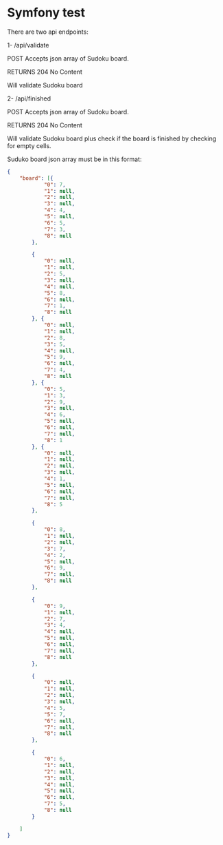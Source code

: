 Symfony test
========================

There are two api endpoints:

1- /api/validate

POST Accepts json array of Sudoku board.

RETURNS 204 No Content

Will validate Sudoku board 

2- /api/finished

POST Accepts json array of Sudoku board.

RETURNS 204 No Content

Will validate Sudoku board plus check if the board is finished by checking for empty cells.


 Suduko board json array must be in this format:
```json
{
	"board": [{
			"0": 7,
			"1": null,
			"2": null,
			"3": null,
			"4": 4,
			"5": null,
			"6": 5,
			"7": 3,
			"8": null
		},

		{
			"0": null,
			"1": null,
			"2": 5,
			"3": null,
			"4": null,
			"5": 8,
			"6": null,
			"7": 1,
			"8": null
		}, {
			"0": null,
			"1": null,
			"2": 8,
			"3": 5,
			"4": null,
			"5": 9,
			"6": null,
			"7": 4,
			"8": null
		}, {
			"0": 5,
			"1": 3,
			"2": 9,
			"3": null,
			"4": 6,
			"5": null,
			"6": null,
			"7": null,
			"8": 1
		}, {
			"0": null,
			"1": null,
			"2": null,
			"3": null,
			"4": 1,
			"5": null,
			"6": null,
			"7": null,
			"8": 5
		},

		{
			"0": 8,
			"1": null,
			"2": null,
			"3": 7,
			"4": 2,
			"5": null,
			"6": 9,
			"7": null,
			"8": null
		},

		{
			"0": 9,
			"1": null,
			"2": 7,
			"3": 4,
			"4": null,
			"5": null,
			"6": null,
			"7": null,
			"8": null
		},

		{
			"0": null,
			"1": null,
			"2": null,
			"3": null,
			"4": 5,
			"5": 7,
			"6": null,
			"7": null,
			"8": null
		},

		{
			"0": 6,
			"1": null,
			"2": null,
			"3": null,
			"4": null,
			"5": null,
			"6": null,
			"7": 5,
			"8": null
		}

	]
}
```
 

